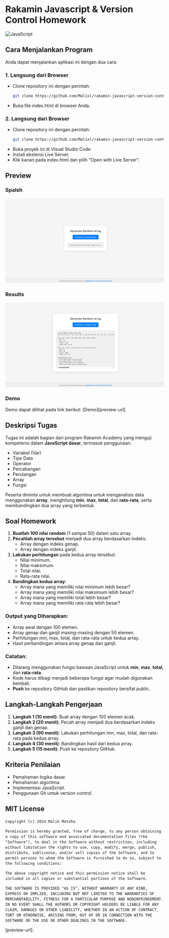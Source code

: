 # Rakamin Javascript & Version Control Homework

![JavaScript](https://img.shields.io/badge/JavaScript-F7DF1E?style=for-the-badge&logo=javascript&logoColor=black)

## Cara Menjalankan Program

Anda dapat menjalankan aplikasi ini dengan dua cara:

### 1. Langsung dari Browser

- Clone repository ini dengan perintah:
  ```bash
  git clone https://github.com/Malixl/rakamin-javascript-version-control.git
  ```
- Buka file index.html di browser Anda.

### 2. Langsung dari Browser

- Clone repository ini dengan perintah:
  ```bash
  git clone https://github.com/Malixl/rakamin-javascript-version-control.git
  ```
- Buka proyek ini di Visual Studio Code.
- Install ekstensi Live Server.
- Klik kanan pada index.html dan pilih "Open with Live Server".

## Preview

### Spalsh

![Splash](./img/Splash.jpeg)

### Results

![Results](./img/Resutls.jpeg)

### Demo

Demo dapat dilihat pada link berikut: [Demo][preview-url]

## Deskripsi Tugas

Tugas ini adalah bagian dari program Rakamin Academy yang menguji kompetensi dalam **JavaScript dasar**, termasuk penggunaan:

- Variabel (Var)
- Tipe Data
- Operator
- Percabangan
- Perulangan
- Array
- Fungsi

Peserta diminta untuk membuat algoritma untuk menganalisis data menggunakan **array**, menghitung **min**, **max**, **total**, dan **rata-rata**, serta membandingkan dua array yang terbentuk.

## Soal Homework

1. **Buatlah 100 nilai random** (1 sampai 50) dalam satu array.
2. **Pecahlah array tersebut** menjadi dua array berdasarkan indeks:
   - Array dengan indeks genap.
   - Array dengan indeks ganjil.
3. **Lakukan perhitungan** pada kedua array tersebut:
   - Nilai minimum.
   - Nilai maksimum.
   - Total nilai.
   - Rata-rata nilai.
4. **Bandingkan kedua array**:
   - Array mana yang memiliki nilai minimum lebih besar?
   - Array mana yang memiliki nilai maksimum lebih besar?
   - Array mana yang memiliki total lebih besar?
   - Array mana yang memiliki rata-rata lebih besar?

### Output yang Diharapkan:

- Array awal dengan 100 elemen.
- Array genap dan ganjil masing-masing dengan 50 elemen.
- Perhitungan min, max, total, dan rata-rata untuk kedua array.
- Hasil perbandingan antara array genap dan ganjil.

### Catatan:

- Dilarang menggunakan fungsi bawaan JavaScript untuk **min**, **max**, **total**, dan **rata-rata**.
- Kode harus dibagi menjadi beberapa fungsi agar mudah digunakan kembali.
- **Push** ke repository GitHub dan pastikan repository bersifat public.

## Langkah-Langkah Pengerjaan

1. **Langkah 1 (10 menit)**: Buat array dengan 100 elemen acak.
2. **Langkah 2 (20 menit)**: Pecah array menjadi dua berdasarkan indeks ganjil dan genap.
3. **Langkah 3 (90 menit)**: Lakukan perhitungan min, max, total, dan rata-rata pada kedua array.
4. **Langkah 4 (30 menit)**: Bandingkan hasil dari kedua array.
5. **Langkah 5 (15 menit)**: Push ke repository GitHub.

## Kriteria Penilaian

- Pemahaman logika dasar.
- Pemahaman algoritma.
- Implementasi JavaScript.
- Penggunaan Git untuk version control.

## MIT License

`Copyright (c) 2024 Malik Matoha`

`Permission is hereby granted, free of charge, to any person obtaining a copy of this software and associated documentation files (the "Software"), to deal in the Software without restriction, including without limitation the rights to use, copy, modify, merge, publish, distribute, sublicense, and/or sell copies of the Software, and to permit persons to whom the Software is furnished to do so, subject to the following conditions:`

`The above copyright notice and this permission notice shall be included in all copies or substantial portions of the Software.`

`THE SOFTWARE IS PROVIDED "AS IS", WITHOUT WARRANTY OF ANY KIND, EXPRESS OR IMPLIED, INCLUDING BUT NOT LIMITED TO THE WARRANTIES OF MERCHANTABILITY, FITNESS FOR A PARTICULAR PURPOSE AND NONINFRINGEMENT. IN NO EVENT SHALL THE AUTHORS OR COPYRIGHT HOLDERS BE LIABLE FOR ANY CLAIM, DAMAGES OR OTHER LIABILITY, WHETHER IN AN ACTION OF CONTRACT, TORT OR OTHERWISE, ARISING FROM, OUT OF OR IN CONNECTION WITH THE SOFTWARE OR THE USE OR OTHER DEALINGS IN THE SOFTWARE.`

[preview-url]:
